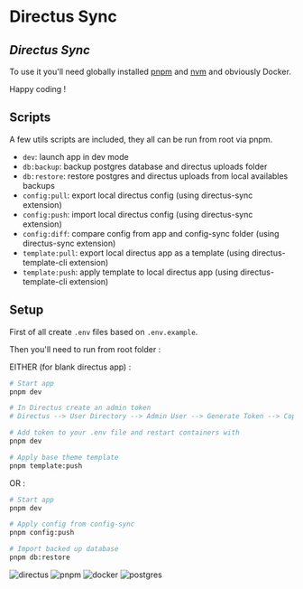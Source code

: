 # Directus Sync

## *Directus Sync*

To use it you'll need globally installed [pnpm](https://github.com/pnpm/pnpm) and [nvm](https://github.com/nvm-sh/nvm) and obviously Docker.

Happy coding !

## Scripts

A few utils scripts are included, they all can be run from root via pnpm.

- `dev`: launch app in dev mode
- `db:backup`: backup postgres database and directus uploads folder
- `db:restore`: restore postgres and directus uploads from local availables backups
- `config:pull`: export local directus config (using directus-sync extension)
- `config:push`: import local directus config (using directus-sync extension)
- `config:diff`: compare config from app and config-sync folder (using directus-sync extension)
- `template:pull`: export local directus app as a template (using directus-template-cli extension)
- `template:push`: apply template to local directus app (using directus-template-cli extension)

## Setup

First of all create `.env` files based on `.env.example`.

Then you'll need to run from root folder :

EITHER (for blank directus app) :

```bash
# Start app
pnpm dev

# In Directus create an admin token
# Directus --> User Directory --> Admin User --> Generate Token --> Copy Token --> Save User

# Add token to your .env file and restart containers with
pnpm dev

# Apply base theme template
pnpm template:push
```

OR :

```bash
# Start app
pnpm dev

# Apply config from config-sync
pnpm config:push

# Import backed up database
pnpm db:restore
```

<p float="middle">
    <img
        src="https://img.shields.io/badge/directus-%2364f.svg?style=for-the-badge&logo=directus&logoColor=white"
        alt="directus"
    />
    <img
        src="https://img.shields.io/badge/pnpm-%234a4a4a.svg?style=for-the-badge&logo=pnpm&logoColor=f69220"
        alt="pnpm"
    />
    <img
        src="https://img.shields.io/badge/docker-%230db7ed.svg?style=for-the-badge&logo=docker&logoColor=white"
        alt="docker"
    />
    <img
        src="https://img.shields.io/badge/postgres-%23316192.svg?style=for-the-badge&logo=postgresql&logoColor=white"
        alt="postgres"
    />
</p>
